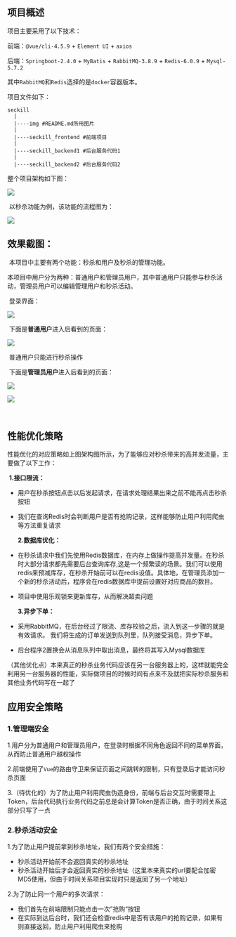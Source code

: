 ## 项目概述

项目主要采用了以下技术：

前端：`@vue/cli-4.5.9` + `Element UI` + `axios`

后端：`Springboot-2.4.0` + `MyBatis` + `RabbitMQ-3.8.9` + `Redis-6.0.9` + `Mysql-5.7.2`

其中`RabbitMQ`和`Redis`选择的是`docker`容器版本。

项目文件如下：

```
seckill
  |
  |----img #README.md所用图片
  |
  |----seckill_frontend #前端项目
  |
  |----seckill_backend1 #后台服务代码1
  |
  |----seckill_backend2 #后台服务代码2
```



整个项目架构如下图：

![](img\架构.png)

​	以秒杀功能为例，该功能的流程图为：

![](img\流程图.png)

## 效果截图：

​	本项目中主要有两个功能：秒杀和用户及秒杀的管理功能。

​	本项目中用户分为两种：普通用户和管理员用户，其中普通用户只能参与秒杀活动，管理员用户可以编辑管理用户和秒杀活动。

​	登录界面：

![](img\1.png)

​	下面是**普通用户**进入后看到的页面：

![](img\2.png)

​	普通用户只能进行秒杀操作

​	下面是**管理员用户**进入后看到的页面：

![](img\3.png)

![](img\4.png)

​	

## 性能优化策略

​	性能优化的对应策略如上图架构图所示，为了能够应对秒杀带来的高并发流量，主要做了以下工作：

​	**1.接口限流：**

- 用户在秒杀按钮点击以后发起请求，在请求处理结果出来之前不能再点击秒杀按钮

- 我们在查询Redis时会判断用户是否有抢购记录，这样能够防止用户利用爬虫等方法重复请求

  **2.数据库优化：**

- 在秒杀请求中我们先使用Redis数据库，在内存上做操作提高并发量。在秒杀时大部分请求都先需要后台查询库存,这是一个频繁读的场景。我们可以使用redis来预减库存，在秒杀开始前可以在redis设值。具体地，在管理员添加一个新的秒杀活动后，程序会在redis数据库中提前设置好对应商品的数目。

- 项目中使用乐观锁来更新库存，从而解决超卖问题

  **3.异步下单：**
  
- 采用RabbitMQ，在后台经过了限流、库存校验之后，流入到这一步骤的就是有效请求。 我们将生成的订单发送到队列里，队列接受消息，异步下单。

- 后台程序2置换会从消息队列中取出消息，最终将其写入Mysql数据库

​	（其他优化点）本来真正的秒杀业务代码应该在另一台服务器上的，这样就能完全利用另一台服务器的性能，实际做项目的时候时间有点来不及就把实际秒杀服务和其他业务代码写在一起了



## 应用安全策略

### 1.管理端安全

1.用户分为普通用户和管理员用户，在登录时根据不同角色返回不同的菜单界面，从而防止普通用户越权操作

2.前端使用了`Vue`的路由守卫来保证页面之间跳转的限制，只有登录后才能访问秒杀页面

3.（待优化的）为了防止用户利用爬虫伪造身份，前端与后台交互时需要带上Token，后台代码执行业务代码之前总是会计算Token是否正确，由于时间关系这部分只写了一点

### 2.秒杀活动安全

1.为了防止用户提前拿到秒杀地址，我们有两个安全措施：

- 秒杀活动开始前不会返回真实的秒杀地址
- 秒杀活动开始后才会返回真实的秒杀地址（这里本来真实的url要配合加密MD5使用，但由于时间关系项目实现时只是返回了另一个地址）

2.为了防止同一个用户的多次请求：

- 我们首先在前端限制只能点击一次”抢购“按钮
- 在实际到达后台时，我们还会检查redis中是否有该用户的抢购记录，如果有则直接返回，防止用户利用爬虫来抢购



